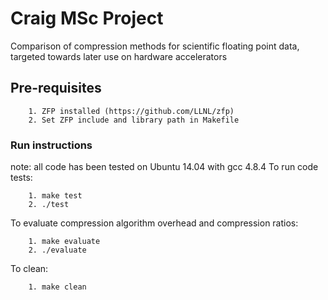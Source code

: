 # Craig MSc Project
Comparison of compression methods for scientific floating point data, targeted towards later use on hardware accelerators

## Pre-requisites
```
	1. ZFP installed (https://github.com/LLNL/zfp)
	2. Set ZFP include and library path in Makefile
```
### Run instructions
note: all code has been tested on Ubuntu 14.04 with gcc 4.8.4
To run code tests:
```
	1. make test
	2. ./test
```
To evaluate compression algorithm overhead and compression ratios:
```
	1. make evaluate
	2. ./evaluate
```
To clean:
```
	1. make clean
```
